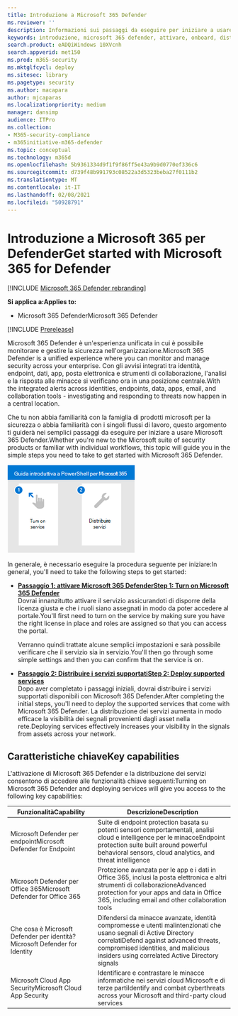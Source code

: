 ```yaml
---
title: Introduzione a Microsoft 365 Defender
ms.reviewer: ''
description: Informazioni sui passaggi da eseguire per iniziare a usare Microsoft 365 Defender
keywords: introduzione, microsoft 365 defender, attivare, onboard, distribuire
search.product: eADQiWindows 10XVcnh
search.appverid: met150
ms.prod: m365-security
ms.mktglfcycl: deploy
ms.sitesec: library
ms.pagetype: security
ms.author: macapara
author: mjcaparas
ms.localizationpriority: medium
manager: dansimp
audience: ITPro
ms.collection:
- M365-security-compliance
- m365initiative-m365-defender
ms.topic: conceptual
ms.technology: m365d
ms.openlocfilehash: 5b9361334d9f1f9f86ff5e43a9b9d0770ef336c6
ms.sourcegitcommit: d739f48b991793c08522a3d5323beba27f0111b2
ms.translationtype: MT
ms.contentlocale: it-IT
ms.lasthandoff: 02/08/2021
ms.locfileid: "50928791"
---
```

# <a name="get-started-with-microsoft-365-for-defender"></a><span data-ttu-id="3e4db-104">Introduzione a Microsoft 365 per Defender</span><span class="sxs-lookup"><span data-stu-id="3e4db-104">Get started with Microsoft 365 for Defender</span></span>

[!INCLUDE [Microsoft 365 Defender rebranding](../includes/microsoft-defender.md)]

<span data-ttu-id="3e4db-105">**Si applica a:**</span><span class="sxs-lookup"><span data-stu-id="3e4db-105">**Applies to:**</span></span>
- <span data-ttu-id="3e4db-106">Microsoft 365 Defender</span><span class="sxs-lookup"><span data-stu-id="3e4db-106">Microsoft 365 Defender</span></span>

[!INCLUDE [Prerelease](../includes/prerelease.md)]

<span data-ttu-id="3e4db-107">Microsoft 365 Defender è un'esperienza unificata in cui è possibile monitorare e gestire la sicurezza nell'organizzazione.</span><span class="sxs-lookup"><span data-stu-id="3e4db-107">Microsoft 365 Defender is a unified experience where you can monitor and manage security across your enterprise.</span></span> <span data-ttu-id="3e4db-108">Con gli avvisi integrati tra identità, endpoint, dati, app, posta elettronica e strumenti di collaborazione, l'analisi e la risposta alle minacce si verificano ora in una posizione centrale.</span><span class="sxs-lookup"><span data-stu-id="3e4db-108">With the integrated alerts across identities, endpoints, data, apps, email, and collaboration tools - investigating and responding to threats now happen in a central location.</span></span> 

<span data-ttu-id="3e4db-109">Che tu non abbia familiarità con la famiglia di prodotti microsoft per la sicurezza o abbia familiarità con i singoli flussi di lavoro, questo argomento ti guiderà nei semplici passaggi da eseguire per iniziare a usare Microsoft 365 Defender.</span><span class="sxs-lookup"><span data-stu-id="3e4db-109">Whether you're new to the Microsoft suite of security products or familiar with individual workflows, this topic will guide you in the simple steps you need to take to get started with Microsoft 365 Defender.</span></span>

![Immagine della guida introduttiva ai passaggi di Microsoft 365 Defender](../../media/mtp/get-started-m365d.png)

<span data-ttu-id="3e4db-111">In generale, è necessario eseguire la procedura seguente per iniziare:</span><span class="sxs-lookup"><span data-stu-id="3e4db-111">In general, you'll need to take the following steps to get started:</span></span>

- <span data-ttu-id="3e4db-112">**[Passaggio 1: attivare Microsoft 365 Defender](mtp-enable.md)**</span><span class="sxs-lookup"><span data-stu-id="3e4db-112">**[Step 1: Turn on Microsoft 365 Defender](mtp-enable.md)**</span></span> <br>
    <span data-ttu-id="3e4db-113">Dovrai innanzitutto attivare il servizio assicurandoti di disporre della licenza giusta e che i ruoli siano assegnati in modo da poter accedere al portale.</span><span class="sxs-lookup"><span data-stu-id="3e4db-113">You'll first need to turn on the service by making sure you have the right license in place and roles are assigned so that you can access the portal.</span></span> 

    <span data-ttu-id="3e4db-114">Verranno quindi trattate alcune semplici impostazioni e sarà possibile verificare che il servizio sia in servizio.</span><span class="sxs-lookup"><span data-stu-id="3e4db-114">You'll then go through some simple settings and then you can confirm that the service is on.</span></span>

- <span data-ttu-id="3e4db-115">**[Passaggio 2: Distribuire i servizi supportati](deploy-supported-services.md)**</span><span class="sxs-lookup"><span data-stu-id="3e4db-115">**[Step 2: Deploy supported services](deploy-supported-services.md)**</span></span> <br>
    <span data-ttu-id="3e4db-116">Dopo aver completato i passaggi iniziali, dovrai distribuire i servizi supportati disponibili con Microsoft 365 Defender.</span><span class="sxs-lookup"><span data-stu-id="3e4db-116">After completing the initial steps, you'll need to deploy the supported services that come with Microsoft 365 Defender.</span></span> <span data-ttu-id="3e4db-117">La distribuzione dei servizi aumenta in modo efficace la visibilità dei segnali provenienti dagli asset nella rete.</span><span class="sxs-lookup"><span data-stu-id="3e4db-117">Deploying services effectively increases your visibility in the signals from assets across your network.</span></span>


## <a name="key-capabilities"></a><span data-ttu-id="3e4db-118">Caratteristiche chiave</span><span class="sxs-lookup"><span data-stu-id="3e4db-118">Key capabilities</span></span>
<span data-ttu-id="3e4db-119">L'attivazione di Microsoft 365 Defender e la distribuzione dei servizi consentono di accedere alle funzionalità chiave seguenti:</span><span class="sxs-lookup"><span data-stu-id="3e4db-119">Turning on Microsoft 365 Defender and deploying services will give you access to the following key capabilities:</span></span>


| <span data-ttu-id="3e4db-120">Funzionalità</span><span class="sxs-lookup"><span data-stu-id="3e4db-120">Capability</span></span> | <span data-ttu-id="3e4db-121">Descrizione</span><span class="sxs-lookup"><span data-stu-id="3e4db-121">Description</span></span> |
| ------ | ------ |
| <span data-ttu-id="3e4db-122">Microsoft Defender per endpoint</span><span class="sxs-lookup"><span data-stu-id="3e4db-122">Microsoft Defender for Endpoint</span></span> | <span data-ttu-id="3e4db-123">Suite di endpoint protection basata su potenti sensori comportamentali, analisi cloud e intelligence per le minacce</span><span class="sxs-lookup"><span data-stu-id="3e4db-123">Endpoint protection suite built around powerful behavioral sensors, cloud analytics, and threat intelligence</span></span> |
|<span data-ttu-id="3e4db-124">Microsoft Defender per Office 365</span><span class="sxs-lookup"><span data-stu-id="3e4db-124">Microsoft Defender for Office 365</span></span> | <span data-ttu-id="3e4db-125">Protezione avanzata per le app e i dati in Office 365, inclusi la posta elettronica e altri strumenti di collaborazione</span><span class="sxs-lookup"><span data-stu-id="3e4db-125">Advanced protection for your apps and data in Office 365, including email and other collaboration tools</span></span> |
| <span data-ttu-id="3e4db-126">Che cosa è Microsoft Defender per identità?</span><span class="sxs-lookup"><span data-stu-id="3e4db-126">Microsoft Defender for Identity</span></span> | <span data-ttu-id="3e4db-127">Difendersi da minacce avanzate, identità compromesse e utenti malintenzionati che usano segnali di Active Directory correlati</span><span class="sxs-lookup"><span data-stu-id="3e4db-127">Defend against advanced threats, compromised identities, and malicious insiders using correlated Active Directory signals</span></span> |
| <span data-ttu-id="3e4db-128">Microsoft Cloud App Security</span><span class="sxs-lookup"><span data-stu-id="3e4db-128">Microsoft Cloud App Security</span></span> | <span data-ttu-id="3e4db-129">Identificare e contrastare le minacce informatiche nei servizi cloud Microsoft e di terze parti</span><span class="sxs-lookup"><span data-stu-id="3e4db-129">Identify and combat cyberthreats across your Microsoft and third-party cloud services</span></span> |





